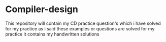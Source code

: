 # Compiler-design
This repository will contain my CD practice question's which i have solved for my practice
as i said these examples or questions are solved for my practice it contains my handwritten solutions 
